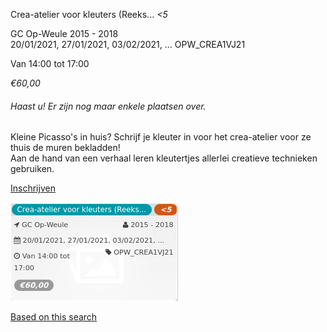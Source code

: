 Crea-atelier voor kleuters (Reeks... *<5*

GC Op-Weule 2015 - 2018  
20/01/2021, 27/01/2021, 03/02/2021, ... OPW\_CREA1VJ21  

Van 14:00 tot 17:00

*€60,00*

  

###### *Haast u! Er zijn nog maar enkele plaatsen over.*

  

Kleine Picasso's in huis? Schrijf je kleuter in voor het crea-atelier voor ze thuis de muren bekladden!  
Aan de hand van een verhaal leren kleutertjes allerlei creatieve technieken gebruiken.  

[Inschrijven](https://tickets.vgc.be/activity/subscribe/OPW_CREA1VJ21)

![](58539.png)

[Based on this search](https://tickets.vgc.be/activity/index?&vrijeplaatsen=1&Age%5B%5D=3%2C4&entity=282&Period%5B%5D=347)